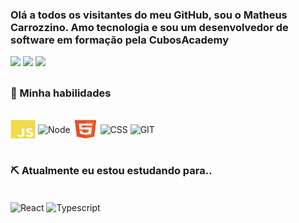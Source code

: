 <h3>
  Olá a todos os visitantes do meu GitHub, sou o Matheus Carrozzino. Amo tecnologia e sou um desenvolvedor de software em formação pela CubosAcademy
  </h3> 
<div> 
  <a href = "mailto:matheuscarrozzinorj@gmail.com"><img src="https://img.shields.io/badge/-Gmail-%23333?style=for-the-badge&logo=gmail&logoColor=white" target="_blank"></a>
  <a href="https://www.linkedin.com/in/matheus-carrozzino-fernandes-barros-b51588254/" target="_blank"><img src="https://img.shields.io/badge/-LinkedIn-%230077B5?style=for-the-badge&logo=linkedin&logoColor=white" target="_blank"></a> 
  <a href="https://wa.me/5521994380171" target="_blank"><img src="https://img.shields.io/badge/WhatsApp-25D366?style=for-the-badge&logo=whatsapp&logoColor=white" target="_blank"></a>
 
</div>

##
### 💎 Minha habilidades
<div style="display: inline_block"><br>
  <img align="center" alt="Js" height="30" width="40" src="https://raw.githubusercontent.com/devicons/devicon/master/icons/javascript/javascript-plain.svg">
  <img align="center" alt="Node" height="30" width="40" src="https://icongr.am/devicon/nodejs-original.svg?size=70&color=currentColor">
  <img align="center" alt="HTML" height="30" width="40" src="https://raw.githubusercontent.com/devicons/devicon/master/icons/html5/html5-original.svg">
  <img align="center" alt="CSS" height="30" width="40" src="https://icongr.am/devicon/css3-original.svg?size=70&color=currentColor"> 
  <img align="center" alt="GIT" height="30" width="40" src="https://icongr.am/devicon/git-original.svg?size=70&color=currentColor"> 

</div>

</br>

### ⛏️ Atualmente eu estou estudando para..

<div style="display: inline_block"><br>
  <img align="center" alt="React" height="30" width="40" src="https://icongr.am/devicon/react-original.svg?size=70&color=currentColor">
  <img align="center" alt="Typescript" height="30" width="40" src="https://icongr.am/devicon/typescript-original.svg?size=70&color=currentColor">

  
</div>
